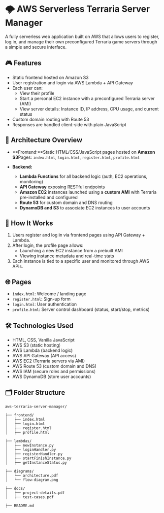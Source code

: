 # 🌩️ AWS Serverless Terraria Server Manager

A fully serverless web application built on AWS that allows users to register, log in, and manage their own preconfigured Terraria game servers through a simple and secure interface.

## 🎮 Features

- Static frontend hosted on Amazon S3
- User registration and login via AWS Lambda + API Gateway
- Each user can:
  - View their profile
  - Start a personal EC2 instance with a preconfigured Terraria server (AMI)
  - View server details: Instance ID, IP address, CPU usage, and current status
- Custom domain routing with Route 53
- Responses are handled client-side with plain JavaScript

## 🧱 Architecture Overview

- **Frontend:**Static HTML/CSS/JavaScript pages hosted on **Amazon S3**Pages: `index.html`, `login.html`, `register.html`, `profile.html`
- **Backend:**

  - **Lambda Functions** for all backend logic (auth, EC2 operations, monitoring)
  - **API Gateway** exposing RESTful endpoints
  - **Amazon EC2** instances launched using a **custom AMI** with Terraria pre-installed and configured
  - **Route 53** for custom domain and DNS routing
  - **DynamoDB and S3** to associate EC2 instances to user accounts

## 🚀 How It Works

1. Users register and log in via frontend pages using API Gateway + Lambda.
2. After login, the profile page allows:
   - Launching a new EC2 instance from a prebuilt AMI
   - Viewing instance metadata and real-time stats
3. Each instance is tied to a specific user and monitored through AWS APIs.

## 🌐 Pages

- `index.html`: Welcome / landing page
- `register.html`: Sign-up form
- `login.html`: User authentication
- `profile.html`: Server control dashboard (status, start/stop, metrics)

## 🛠️ Technologies Used

- HTML, CSS, Vanilla JavaScript
- AWS S3 (static hosting)
- AWS Lambda (backend logic)
- AWS API Gateway (API access)
- AWS EC2 (Terraria servers via AMI)
- AWS Route 53 (custom domain and DNS)
- AWS IAM (secure roles and permissions)
- AWS DynamoDB (store user accounts)

## 🗂️ Folder Structure

```
aws-terraria-server-manager/

├── frontend/
│   ├── index.html
│   ├── login.html
│   ├── register.html
│   ├── profile.html

├── lambdas/
│   ├── newInstance.py
│   ├── loginHandler.py
│   ├── registerHandler.py
│   ├── startFinishInstance.py
│   ├── getInstanceStatus.py

├── diagrams/
│   └── architecture.pdf
│   └── flow-diagram.png

├── docs/
│   ├── project-details.pdf
│   ├── test-cases.pdf

├── README.md
```
